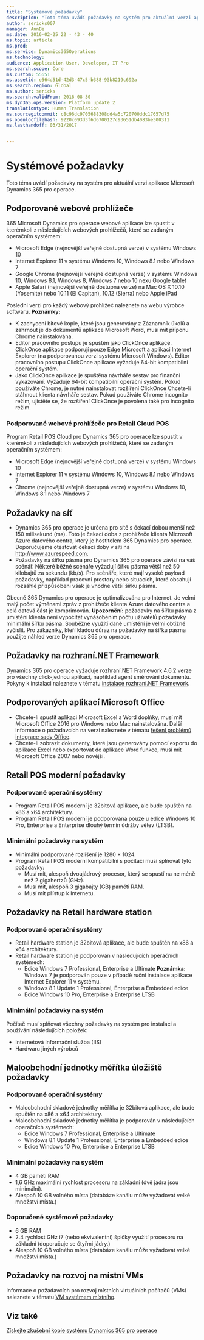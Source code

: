 ```yaml
---
title: "Systémové požadavky"
description: "Toto téma uvádí požadavky na systém pro aktuální verzi aplikace Microsoft Dynamics 365 pro operace."
author: sericks007
manager: AnnBe
ms.date: 2016-02-25 22 - 43 - 40
ms.topic: article
ms.prod: 
ms.service: Dynamics365Operations
ms.technology: 
audience: Application User, Developer, IT Pro
ms.search.scope: Core
ms.custom: 55651
ms.assetid: e564d51d-42d3-47c5-b388-93b8219c692a
ms.search.region: Global
ms.author: sericks
ms.search.validFrom: 2016-08-30
ms.dyn365.ops.version: Platform update 2
translationtype: Human Translation
ms.sourcegitcommit: c8c96dc9705688308dd4a5c720700ddc17657d75
ms.openlocfilehash: 9220c093d3f6d6700127c93651db4083be300311
ms.lasthandoff: 03/31/2017


---
```


# <a name="system-requirements"></a>Systémové požadavky

Toto téma uvádí požadavky na systém pro aktuální verzi aplikace Microsoft Dynamics 365 pro operace.

<a name="supported-web-browsers"></a>Podporované webové prohlížeče
----------------------

365 Microsoft Dynamics pro operace webové aplikace lze spustit v kterémkoli z následujících webových prohlížečů, které se zadaným operačním systémem:

-   Microsoft Edge (nejnovější veřejně dostupná verze) v systému Windows 10
-   Internet Explorer 11 v systému Windows 10, Windows 8.1 nebo Windows 7
-   Google Chrome (nejnovější veřejně dostupná verze) v systému Windows 10, Windows 8.1, Windows 8, Windows 7 nebo 10 nexu Google tablet
-   Apple Safari (nejnovější veřejně dostupná verze) na Mac OS X 10.10 (Yosemite) nebo 10.11 (El Capitan), 10.12 (Sierra) nebo Apple iPad

Poslední verzi pro každý webový prohlížeč naleznete na webu výrobce softwaru. **Poznámky:**

-   K zachycení bitové kopie, které jsou generovány z Záznamník úkolů a zahrnout je do dokumentů aplikace Microsoft Word, musí mít příponu Chrome nainstalována. <!---For instructions about how to install the extension, see [Screenshot Extension setup](/dynamics365/operations/dev-itpro/user-interface/task-recorder).-->
-   Editor pracovního postupu je spuštěn jako ClickOnce aplikace. ClickOnce aplikace podporují pouze Edge Microsoft a aplikaci Internet Explorer (na podporovanou verzi systému Microsoft Windows). Editor pracovního postupu ClickOnce aplikace vyžaduje 64-bit kompatibilní operační systém.
-   Jako ClickOnce aplikace je spuštěna návrháře sestav pro finanční vykazování. Vyžaduje 64-bit kompatibilní operační systém. Pokud používáte Chrome, je nutné nainstalovat rozšíření ClickOnce Chcete-li stáhnout klienta návrháře sestav. Pokud používáte Chrome incognito režim, ujistěte se, že rozšíření ClickOnce je povolena také pro incognito režim.

### <a name="supported-web-browsers-for-retail-cloud-pos"></a>Podporované webové prohlížeče pro Retail Cloud POS

Program Retail POS Cloud pro Dynamics 365 pro operace lze spustit v kterémkoli z následujících webových prohlížečů, které se zadaným operačním systémem:

-   Microsoft Edge (nejnovější veřejně dostupná verze) v systému Windows 10
-   Internet Explorer 11 v systému Windows 10, Windows 8.1 nebo Windows 7
-   Chrome (nejnovější veřejně dostupná verze) v systému Windows 10, Windows 8.1 nebo Windows 7

## <a name="network-requirements"></a>Požadavky na síť
-   Dynamics 365 pro operace je určena pro sítě s čekací dobou menší než 150 milisekund (ms). Toto je čekací doba z prohlížeče klienta Microsoft Azure datového centra, který je hostitelem 365 Dynamics pro operace. Doporučujeme otestovat čekací doby v síti na <http://www.azurespeed.com>.
-   Požadavky na šířku pásma pro Dynamics 365 pro operace závisí na váš scénář. Některé běžné scénáře vyžadují šířku pásma větší než 50 kilobajtů za sekundu (kb/s). Pro scénáře, které mají vysoké payload požadavky, například pracovní prostory nebo situacích, které obsahují rozsáhlé přizpůsobení však je vhodné větší šířku pásma.

Obecně 365 Dynamics pro operace je optimalizována pro Internet. Je velmi malý počet výměnami zpráv z prohlížeče klienta Azure datového centra a celá datová část je komprimován. **Upozornění:** požadavky na šířku pásma z umístění klienta není vypočítat vynásobením počtu uživatelů požadavky minimální šířku pásma. Souběžné využití dané umístění je velmi obtížné vyčíslit. Pro zákazníky, kteří kladou důraz na požadavky na šířku pásma použijte náhled verze Dynamics 365 pro operace.

## <a name="net-framework-requirements"></a>Požadavky na rozhraní.NET Framework
Dynamics 365 pro operace vyžaduje rozhraní.NET Framework 4.6.2 verze pro všechny click-jednou aplikací, například agent směrování dokumentu. Pokyny k instalaci naleznete v tématu [instalace rozhraní.NET Framework](https://msdn.microsoft.com/en-us/library/5a4x27ek(v=vs.110).aspx).

## <a name="supported-microsoft-office-applications"></a>Podporovaných aplikací Microsoft Office
-   Chcete-li spustit aplikaci Microsoft Excel a Word doplňky, musí mít Microsoft Office 2016 pro Windows nebo Mac nainstalována. Další informace o požadavcích na verzi naleznete v tématu [řešení problémů integrace sady Office](/dynamics365/operations/dev-itpro/office-integration/office-integration-troubleshooting).
-   Chcete-li zobrazit dokumenty, které jsou generovány pomocí exportu do aplikace Excel nebo exportovat do aplikace Word funkce, musí mít Microsoft Office 2007 nebo novější.

## <a name="retail-modern-pos-requirements"></a>Retail POS moderní požadavky
### <a name="supported-operating-systems"></a>Podporované operační systémy

-   Program Retail POS moderní je 32bitová aplikace, ale bude spuštěn na x86 a x64 architektury.
-   Program Retail POS moderní je podporována pouze u edice Windows 10 Pro, Enterprise a Enterprise dlouhý termín údržby větev (LTSB).

### <a name="minimum-system-requirements"></a>Minimální požadavky na systém

-   Minimální podporované rozlišení je 1280 × 1024.
-   Program Retail POS moderní kompatibilní s počítači musí splňovat tyto požadavky:
    -   Musí mít, alespoň dvoujádrový procesor, který se spustí na ne méně než 2 gigahertzů (GHz).
    -   Musí mít, alespoň 3 gigabajty (GB) paměti RAM.
    -   Musí mít přístup k Internetu.

## <a name="retail-hardware-station-requirements"></a>Požadavky na Retail hardware station
### <a name="supported-operating-systems"></a>Podporované operační systémy

-   Retail hardware station je 32bitová aplikace, ale bude spuštěn na x86 a x64 architektury.
-   Retail hardware station je podporován v následujících operačních systémech:
    -   Edice Windows 7 Professional, Enterprise a Ultimate **Poznámka:** Windows 7 je podporován pouze v případě ruční instalace aplikace Internet Explorer 11 v systému.
    -   Windows 8.1 Update 1 Professional, Enterprise a Embedded edice
    -   Edice Windows 10 Pro, Enterprise a Enterprise LTSB

### <a name="minimum-system-requirements"></a>Minimální požadavky na systém

Počítač musí splňovat všechny požadavky na systém pro instalaci a používání následujících položek:

-   Internetová informační služba (IIS)
-   Hardwaru jiných výrobců

## <a name="retail-store-scale-unit-requirements"></a>Maloobchodní jednotky měřítka úložiště požadavky
### <a name="supported-operating-systems"></a>Podporované operační systémy

-   Maloobchodní skladové jednotky měřítka je 32bitová aplikace, ale bude spuštěn na x86 a x64 architektury.
-   Maloobchodní skladové jednotky měřítka je podporován v následujících operačních systémech:
    -   Edice Windows 7 Professional, Enterprise a Ultimate
    -   Windows 8.1 Update 1 Professional, Enterprise a Embedded edice
    -   Edice Windows 10 Pro, Enterprise a Enterprise LTSB

### <a name="minimum-system-requirements"></a>Minimální požadavky na systém

-   4 GB paměti RAM
-   1,6 GHz maximální rychlost procesoru na základní (dvě jádra jsou minimální).
-   Alespoň 10 GB volného místa (databáze kanálu může vyžadovat velké množství místa.)

### <a name="recommended-system-requirements"></a>Doporučené systémové požadavky

-   6 GB RAM
-   2.4 rychlost GHz i7 (nebo ekvivalentní) špičky využití procesoru na základní (doporučuje se čtyřmi jádry.)
-   Alespoň 10 GB volného místa (databáze kanálu může vyžadovat velké množství místa.)

## <a name="requirements-for-development-on-local-vms"></a>Požadavky na rozvoj na místní VMs
Informace o požadavcích pro rozvoj místních virtuálních počítačů (VMs) naleznete v tématu [VM systémem místního](/dynamics365/operations/dev-itpro/dev-tools/access-instances#vm-that-is-running-in-premises).

<a name="see-also"></a>Viz také
--------

[Získejte zkušební kopie systému Dynamics 365 pro operace](/dynamics365/operations/dev-itpro/dev-tools/get-evaluation-copy)


